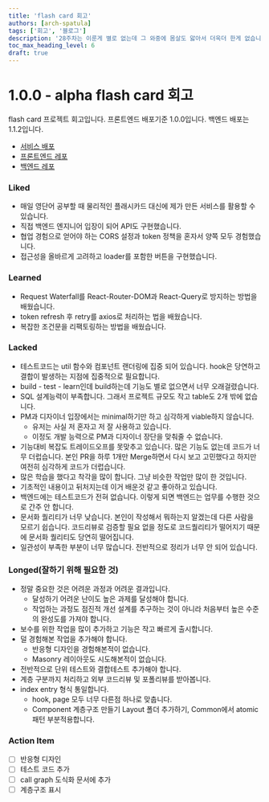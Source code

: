 ```yaml
---
title: 'flash card 회고'
authors: [arch-spatula]
tags: ['회고', '블로그']
description: '28주차는 이룬게 별로 없는데 그 와중에 몸살도 앓아서 더욱더 한게 없습니다.'
toc_max_heading_level: 6
draft: true
---
```


# 1.0.0 - alpha flash card 회고

flash card 프로젝트 회고입니다. 프론트엔드 배포기준 1.0.0입니다. 백엔드 배포는 1.1.2입니다.

<!--truncate-->

- [서비스 배포](https://flash-card-frontend-pi.vercel.app/)
- [프론트엔드 레포](https://github.com/arch-spatula/flash-card-frontend)
- [백엔드 레포](https://github.com/arch-spatula/flash-card-backend)

### Liked

- 매일 영단어 공부할 때 물리적인 플래시카드 대신에 제가 만든 서비스를 활용할 수 있습니다.
- 직접 백엔드 엔지니어 입장이 되어 API도 구현했습니다.
- 협업 경험으로 얻어야 하는 CORS 설정과 token 정책을 혼자서 양쪽 모두 경험했습니다.
- 접근성을 올바르게 고려하고 loader를 포함한 버튼을 구현했습니다.

### Learned

- Request Waterfall를 React-Router-DOM과 React-Query로 방지하는 방법을 배웠습니다.
- token refresh 후 retry를 axios로 처리하는 법을 배웠습니다.
- 복잡한 조건문을 리팩토링하는 방법을 배웠습니다.

### Lacked

- 테스트코드는 util 함수와 컴포넌트 랜더링에 집중 되어 있습니다. hook은 당연하고 결합이 발생하는 지점에 집중적으로 필요합니다.
- build - test - learn인데 build하는데 기능도 별로 없으면서 너무 오래걸렸습니다.
- SQL 설계능력이 부족합니다. 그래서 프로젝트 규모도 작고 table도 2개 밖에 없습니다.
- PM과 디자이너 입장에서는 minimal하기만 하고 심각하게 viable하지 않습니다.
  - 유저는 사실 저 혼자고 저 잘 사용하고 있습니다.
  - 이정도 개발 능력으로 PM과 디자이너 장단을 맞춰줄 수 없습니다.
- 기능대비 복잡도 트레이드오프를 못맞추고 있습니다. 많은 기능도 없는데 코드가 너무 더럽습니다. 본인 PR을 하루 1개만 Merge하면서 다시 보고 고민했다고 하지만 여전히 심각하게 코드가 더럽습니다.
- 많은 학습을 했다고 착각을 많이 합니다. 그냥 비슷한 작업만 많이 한 것입니다.
- 기초적인 내용이고 뒤처지는데 이거 배운것 같고 좋아하고 있습니다.
- 백엔드에는 테스트코드가 전혀 없습니다. 이렇게 되면 백엔드는 업무를 수행한 것으로 간주 안 합니다.
- 문서화 퀄리티가 너무 낮습니다. 본인이 작성해서 뭐하는지 알겠는데 다른 사람을 모르기 쉽습니다. 코드리뷰로 검증할 필요 없을 정도로 코드퀄리티가 떨어지기 때문에 문서화 퀄리티도 당연히 떨어집니다.
- 일관성이 부족한 부분이 너무 많습니다. 전반적으로 정리가 너무 안 되어 있습니다.

### Longed(잘하기 위해 필요한 것)

- 정말 중요한 것은 어려운 과정과 어려운 결과입니다.
  - 달성하기 어려운 난이도 높은 과제를 달성해야 합니다.
  - 작업하는 과정도 점진적 개선 설계를 추구하는 것이 아니라 처음부터 높은 수준의 완성도를 가져야 합니다.
- 보수를 위한 작업을 많이 추가하고 기능은 작고 빠르게 출시합니다.
- 덜 경험해본 작업을 추가해야 합니다.
  - 반응형 디자인을 경험해본적이 없습니다.
  - Masonry 레이아웃도 시도해본적이 없습니다.
- 전반적으로 단위 테스트와 결합테스트 추가해야 합니다.
- 계층 구분까지 처리하고 외부 코드리뷰 및 포폴리뷰를 받아봅니다.
- index entry 형식 통일합니다.
  - hook, page 모두 너무 다른점 하나로 맞춥니다.
  - Component 계층구조 만들기 Layout 폴더 추가하기, Common에서 atomic 패턴 부분적용합니다.

### Action Item

- [ ] 반응형 디자인
- [ ] 테스트 코드 추가
- [ ] call graph 도식화 문서에 추가
- [ ] 계층구조 표시
